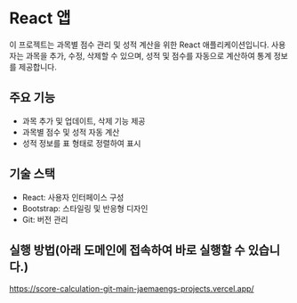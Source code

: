 # React 앱
이 프로젝트는 과목별 점수 관리 및 성적 계산을 위한 React 애플리케이션입니다. 사용자는 과목을 추가, 수정, 삭제할 수 있으며, 성적 및 점수를 자동으로 계산하여 통계 정보를 제공합니다.

## 주요 기능
- 과목 추가 및 업데이트, 삭제 기능 제공
- 과목별 점수 및 성적 자동 계산
- 성적 정보를 표 형태로 정렬하여 표시

## 기술 스택
- React: 사용자 인터페이스 구성
- Bootstrap: 스타일링 및 반응형 디자인
- Git: 버전 관리

## 실행 방법(아래 도메인에 접속하여 바로 실행할 수 있습니다.)
https://score-calculation-git-main-jaemaengs-projects.vercel.app/
